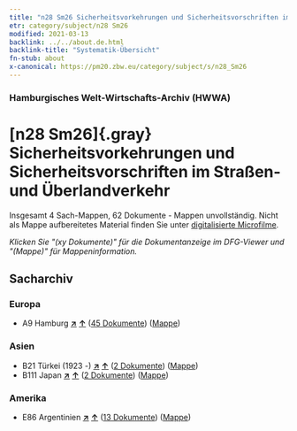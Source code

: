 ```yaml
---
title: "n28 Sm26 Sicherheitsvorkehrungen und Sicherheitsvorschriften im Straßen- und Überlandverkehr"
etr: category/subject/n28 Sm26
modified: 2021-03-13
backlink: ../../about.de.html
backlink-title: "Systematik-Übersicht"
fn-stub: about
x-canonical: https://pm20.zbw.eu/category/subject/s/n28_Sm26
---
```


### Hamburgisches Welt-Wirtschafts-Archiv (HWWA)
# [n28 Sm26]{.gray}&#8201; Sicherheitsvorkehrungen und Sicherheitsvorschriften im Straßen- und Überlandverkehr&#160; 




Insgesamt 4 Sach-Mappen, 62 Dokumente - Mappen unvollständig.
Nicht als Mappe aufbereitetes Material finden Sie unter [digitalisierte Microfilme](/film/h1_sh.de.html).

_Klicken Sie "(xy Dokumente)" für die Dokumentanzeige im DFG-Viewer und "(Mappe)" für Mappeninformation._

## Sacharchiv




### Europa

- A9 Hamburg [**&nearr;**](../../../geo/i/140905/about.de.html "Hamburg (alle Mappen)") [**&uarr;**](../../../geo/about.de.html#A9 "Ländersystematik") (<a href="https://pm20.zbw.eu/dfgview/sh/140905,145520" title="über: Hamburg : Sicherheitsvorkehrungen und Sicherheitsvorschriften im Straßen- und Überlandverkehr" target="_blank">45 Dokumente</a>) ([Mappe](../../../../folder/sh/1409xx/140905/1455xx/145520/about.de.html))

### Asien

- B21 Türkei (1923 -) [**&nearr;**](../../../geo/i/141111/about.de.html "Türkei (1923 -) (alle Mappen)") [**&uarr;**](../../../geo/about.de.html#B21 "Ländersystematik") (<a href="https://pm20.zbw.eu/dfgview/sh/141111,145520" title="über: Türkei (1923 -) : Sicherheitsvorkehrungen und Sicherheitsvorschriften im Straßen- und Überlandverkehr" target="_blank">2 Dokumente</a>) ([Mappe](../../../../folder/sh/1411xx/141111/1455xx/145520/about.de.html))
- B111 Japan [**&nearr;**](../../../geo/i/141272/about.de.html "Japan (alle Mappen)") [**&uarr;**](../../../geo/about.de.html#B111 "Ländersystematik") (<a href="https://pm20.zbw.eu/dfgview/sh/141272,145520" title="über: Japan : Sicherheitsvorkehrungen und Sicherheitsvorschriften im Straßen- und Überlandverkehr" target="_blank">2 Dokumente</a>) ([Mappe](../../../../folder/sh/1412xx/141272/1455xx/145520/about.de.html))

### Amerika

- E86 Argentinien [**&nearr;**](../../../geo/i/141692/about.de.html "Argentinien (alle Mappen)") [**&uarr;**](../../../geo/about.de.html#E86 "Ländersystematik") (<a href="https://pm20.zbw.eu/dfgview/sh/141692,145520" title="über: Argentinien : Sicherheitsvorkehrungen und Sicherheitsvorschriften im Straßen- und Überlandverkehr" target="_blank">13 Dokumente</a>) ([Mappe](../../../../folder/sh/1416xx/141692/1455xx/145520/about.de.html))


